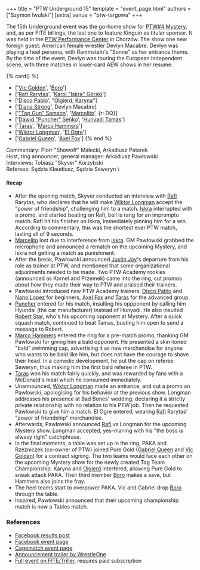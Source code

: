 +++
title = "PTW Underground 15"
template = "event_page.html"
authors = ["Szymon Iwulski"]
[extra]
venue = "ptw-targowa"
+++

The 15th Underground event was the go-home show for [PTW#4 Mystery](@/e/ptw/2023-06-25-ptw-4-mystery.md), and, as per FITE billings, the last one to feature Kinguin as titular sponsor.
It was held in the [PTW Performance Center](@/v/ptw-targowa.md) in Chorzów. The show one new foreign guest: American female wrestler Devlyn Macabre. Devlyn was playing a heel persona, with Rammstein's "Sonne" as her entrance theme.
By the time of the event, Devlyn was touring the European independent scene, with three matches in lower-card AEW shows in her resume.

{% card() %}
- ['[Vic Golden](@/w/vic-golden.md)', '[Boro](@/w/boro.md)']
- ['[Rafi Rarytas](@/w/rafi.md)', '[Karol "Iskra" Górski](@/w/iskra.md)']
- ['[Disco Pablo](@/w/disco-pablo.md)', "[Olgierd](@/w/olgierd.md); [Karyna](@/w/karyna.md)"]
- ['[Diana Strong](@/w/diana-strong.md)', Devlyn Macabre]
- ['["Top Gun" Samson](@/w/samson.md)', '[Marcelito](@/w/marcelito.md)', {r: DQ}]
- ['[Dawid "Puncher" Seńko](@/w/puncher.md)', '[Hunyadi Tamas](@/w/hunyadi-tamas.md)']
- ['[Taras](@/w/taras.md)', '[Marco Hammers](@/w/marco-hammers.md)']
- ['[Wiktor Longman](@/w/wiktor-longman.md)', '[El Ogre](@/w/el-ogre.md)']
- ['[Gabriel Queen](@/w/gabriel-queen.md)', '[Axel Fox](@/w/axel-fox.md)']
{% end %}

Commentary: Piotr "Showoff" Małecki, Arkadiusz Paterek \
Host, ring announcer, general manager: Arkadiusz Pawłowski \
Interviews: Tobiasz "Skyver" Korzybski \
Referees: Sędzia Klaudiusz, Sędzia Seweryn \

#### Recap

* After the opening match, Skyver conducted an interview with [Rafi](@/w/rafi.md) Rarytas, who declares that he will make [Wiktor Longman](@/w/wiktor-longman.md) accept the "power of friendship", challenging him to a match. [Iskra](@/w/iskra.md) interrupted with a promo, and started beating on Rafi, bell is rang for an impromptu match. Rafi hit his finisher on Iskra, immediately pinning him for a win. According to commentary, this was the shortest ever PTW match, lasting all of 9 seconds.
* [Marcelito](@/w/marcelito.md) lost due to interference from [Iskra](@/w/iskra.md). GM Pawłowski grabbed the microphone and announced a rematch on the upcoming Mystery, and Iskra not getting a match as punishment.
* After the break, Pawłowski announced [Justin Joy](@/w/justin-joy.md)'s departure from his role as trainer at PTW, and mentioned that some organizational adjustments needed to be made. Two PTW Academy rookies (announced as Kornel and Przemek) came into the ring, cut promos about how they made their way to PTW and praised their trainers.
* Pawłowski introduced new PTW Academy trainers: [Disco Pablo](@/w/disco-pablo.md) and [Nano Lopez](@/w/nano-lopez.md) for beginners, [Axel Fox](@/w/axel-fox.md) and [Taras](@/w/taras.md) for the advanced group.
* [Puncher](@/w/puncher.md) entered for his match, insulting his oppponent by calling him Hyundai (the car manufacturer) instead of Hunyadi. He also insulted [Robert Star](@/w/robert-star.md), who's his upcoming opponent at Mystery. After a quick squash match, continued to beat Tamas, busting him open to send a message to Robert.
* [Marco Hammers](@/w/marco-hammers.md) entered the ring for a pre-match promo, thanking GM Pawłowski for giving him a bald opponent. He presented a skin-toned "bald" swimming cap, advertising it as new merchandise for anyone who wants to be bald like him, but does not have the courage to shave their head. In a comedic development, he put the cap on referee Seweryn, thus making him the first bald referee in PTW.
* [Taras](@/w/taras.md) won his match fairly quickly, and was rewarded by fans with a McDonald's meal which he consumed immediately.
* Unannounced, [Wiktor Longman](@/w/wiktor-longman.md) made an entrance, and cut a promo on Pawłowski, apologising for his behavior at the previous show. Longman addresses his presence at Bad Bones' wedding, declaring it a strictly private relationship with no relation to his PTW job. Then he requested Pawłowski to give him a match. El Ogre entered, wearing [Rafi](@/w/rafi.md) Rarytas' "power of friendship" merchandise.
* Afterwards, Pawłowski announced [Rafi](@/w/rafi.md) vs Longman for the upcoming Mystery show. Longman accepted, yes-maning with his "the boss is alwasy right" catchphrase.
* In the final moments, a table was set up in the ring, PAKA and Rzeźniczek (co-owner of PTW) joined Pure Gold ([Gabriel Queen](@/w/gabriel-queen.md) and [Vic Golden](@/w/vic-golden.md)) for a contract signing. The two teams would face each other on the upcoming Mystery show for the newly created Tag Team Championship. Karyna and [Olgierd](@/w/olgierd.md) interfered, allowing Pure Gold to sneak attack PAKA. Their third member [Boro](@/w/boro.md) makes a save, but Hammers also joins the fray.
* The heel teams start to overpower PAKA. Vic and Gabriel drop [Boro](@/w/boro.md) through the table.
* Inspired, Pawłowski announced that their upcoming championship match is now a Tables match.

### References

* [Facebook results post](https://www.facebook.com/PrimeTimeWrestlingPL/posts/pfbid02zW39JQDqEZH4ZCNkniLyQRTPJ2p4kwK7D5cZCWn1Xj1MPoUpbczbdTgqc63Xj35Ql)
* [Facebook event page](https://www.facebook.com/events/3059253077717322)
* [Cagematch event page](https://www.cagematch.net/?id=1&nr=365970)
* [Announcement trailer by WrestleOne](https://www.youtube.com/watch?v=FbOlG9ZYP5g)
* [Full event on FITE/Triller](https://www.trillertv.com/watch/kinguin-ptw-underground-15/2pd2r/), requires paid subscription
